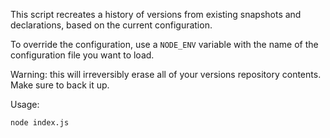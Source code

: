 This script recreates a history of versions from existing snapshots and declarations, based on the current configuration.

To override the configuration, use a `NODE_ENV` variable with the name of the configuration file you want to load.

Warning: this will irreversibly erase all of your versions repository contents. Make sure to back it up.

Usage:

```sh
node index.js
```
